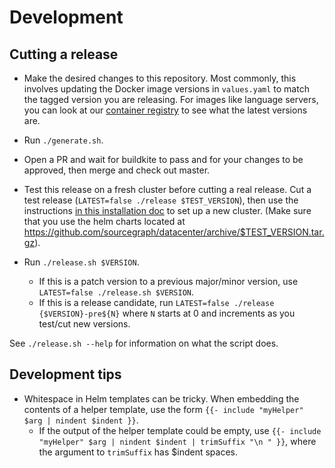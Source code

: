 # Development

## Cutting a release

- Make the desired changes to this repository. Most commonly, this involves updating the Docker image versions in `values.yaml` to match the tagged version you are releasing. For images like language servers, you can look at our
  [container registry](https://console.cloud.google.com/gcr/images/sourcegraph-dev?project=sourcegraph-dev) to see what the latest versions are.

- Run `./generate.sh`.
- Open a PR and wait for buildkite to pass and for your changes to be approved, then merge and check out master.
- Test this release on a fresh cluster before cutting a real release. Cut a test release (`LATEST=false ./release $TEST_VERSION`), then use the instructions [in this installation doc](docs/install.md) to set up a new cluster. (Make sure that you use the helm charts located at https://github.com/sourcegraph/datacenter/archive/$TEST_VERSION.tar.gz).
- Run `./release.sh $VERSION`.
  - If this is a patch version to a previous major/minor version, use `LATEST=false ./release.sh $VERSION`.
  - If this is a release candidate, run `LATEST=false ./release {$VERSION}-pre${N}` where `N` starts
    at 0 and increments as you test/cut new versions.

See `./release.sh --help` for information on what the script does.

## Development tips

- Whitespace in Helm templates can be tricky. When embedding the contents of a helper template, use
  the form `{{- include "myHelper" $arg | nindent $indent }}`.
  - If the output of the helper template could be empty, use `{{- include "myHelper" $arg | nindent $indent | trimSuffix "\n " }}`, where the argument to `trimSuffix` has $indent spaces.
